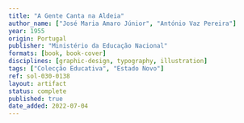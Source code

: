 ```yaml
---
title: "A Gente Canta na Aldeia"
author_name: ["José Maria Amaro Júnior", "António Vaz Pereira"]
year: 1955
origin: Portugal
publisher: "Ministério da Educação Nacional"
formats: [book, book-cover]
disciplines: [graphic-design, typography, illustration]
tags: ["Colecção Educativa", "Estado Novo"]
ref: sol-030-0138
layout: artifact
status: complete
published: true
date_added: 2022-07-04
---
```

